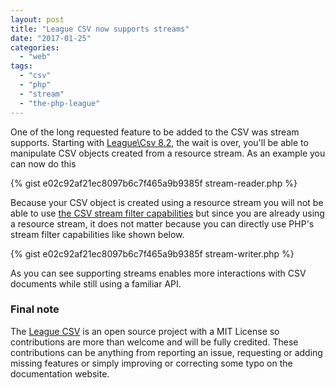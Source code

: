 ```yaml
---
layout: post
title: "League CSV now supports streams"
date: "2017-01-25"
categories: 
  - "web"
tags: 
  - "csv"
  - "php"
  - "stream"
  - "the-php-league"
---
```


One of the long requested feature to be added to the CSV was stream supports. Starting with [League\\Csv 8.2](https://github.com/thephpleague/csv/blob/master/CHANGELOG.md#820---2017-01-25), the wait is over, you'll be able to manipulate CSV objects created from a resource stream. As an example you can now do this

{% gist e02c92af21ec8097b6c7f465a9b9385f stream-reader.php %}

Because your CSV object is created using a resource stream you will not be able to use [the CSV stream filter capabilities](http://csv.thephpleague.com/filtering/) but since you are already using a resource stream, it does not matter because you can directly use PHP's stream filter capabilities like shown below.

{% gist e02c92af21ec8097b6c7f465a9b9385f stream-writer.php %}

As you can see supporting streams enables more interactions with CSV documents while still using a familiar API.

### Final note

The [League CSV](https://github.com/thephpleague/csv) is an open source project with a MIT License so contributions are more than welcome and will be fully credited. These contributions can be anything from reporting an issue, requesting or adding missing features or simply improving or correcting some typo on the documentation website.
